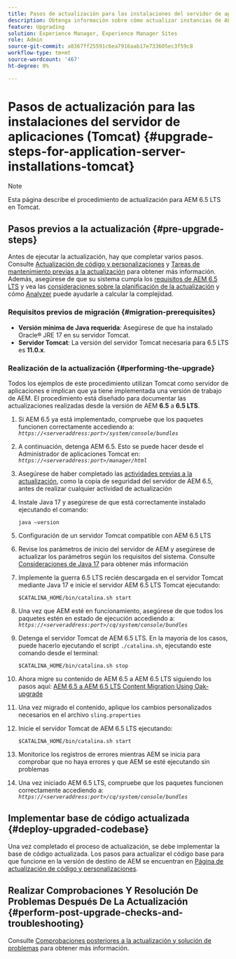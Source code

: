```yaml
---
title: Pasos de actualización para las instalaciones del servidor de aplicaciones (Tomcat)
description: Obtenga información sobre cómo actualizar instancias de AEM implementadas mediante Tomcat.
feature: Upgrading
solution: Experience Manager, Experience Manager Sites
role: Admin
source-git-commit: a8367ff25591c6ea7916aab17e733605ec3f59c8
workflow-type: tm+mt
source-wordcount: '467'
ht-degree: 0%

---
```


# Pasos de actualización para las instalaciones del servidor de aplicaciones (Tomcat) {#upgrade-steps-for-application-server-installations-tomcat}

>[!NOTE]
>
>Esta página describe el procedimiento de actualización para AEM 6.5 LTS en Tomcat.

## Pasos previos a la actualización {#pre-upgrade-steps}

Antes de ejecutar la actualización, hay que completar varios pasos. Consulte [Actualización de código y personalizaciones](/help/sites-deploying/upgrading-code-and-customizations.md) y [Tareas de mantenimiento previas a la actualización](/help/sites-deploying/pre-upgrade-maintenance-tasks.md) para obtener más información. Además, asegúrese de que su sistema cumpla los [requisitos de AEM 6.5 LTS](/help/sites-deploying/technical-requirements.md) y vea las [consideraciones sobre la planificación de la actualización](/help/sites-deploying/upgrade-planning.md) y cómo [Analyzer](/help/sites-deploying/pattern-detector.md) puede ayudarle a calcular la complejidad.


### Requisitos previos de migración {#migration-prerequisites}

* **Versión mínima de Java requerida**: Asegúrese de que ha instalado Oracle® JRE 17 en su servidor Tomcat.
* **Servidor Tomcat**: La versión del servidor Tomcat necesaria para 6.5 LTS es **11.0.x**.

### Realización de la actualización {#performing-the-upgrade}

Todos los ejemplos de este procedimiento utilizan Tomcat como servidor de aplicaciones e implican que ya tiene implementada una versión de trabajo de AEM. El procedimiento está diseñado para documentar las actualizaciones realizadas desde la versión de AEM **6.5** a **6.5 LTS**.

1. Si AEM 6.5 ya está implementado, compruebe que los paquetes funcionen correctamente accediendo a: *`https://<serveraddress:port>/system/console/bundles`*
1. A continuación, detenga AEM 6.5. Esto se puede hacer desde el Administrador de aplicaciones Tomcat en: *`https://<serveraddress:port>/manager/html`*
1. Asegúrese de haber completado las [actividades previas a la actualización](#pre-upgrade-steps), como la copia de seguridad del servidor de AEM 6.5, antes de realizar cualquier actividad de actualización
1. Instale Java 17 y asegúrese de que está correctamente instalado ejecutando el comando:

   ```
   java –version
   ```

1. Configuración de un servidor Tomcat compatible con AEM 6.5 LTS
1. Revise los parámetros de inicio del servidor de AEM y asegúrese de actualizar los parámetros según los requisitos del sistema. Consulte [Consideraciones de Java 17](/help/sites-deploying/custom-standalone-install.md#java-17-considerations-java-considerations) para obtener más información
1. Implemente la guerra 6.5 LTS recién descargada en el servidor Tomcat mediante Java 17 e inicie el servidor AEM 6.5 LTS Tomcat ejecutando:

   ```
   $CATALINA_HOME/bin/catalina.sh start
   ```

1. Una vez que AEM esté en funcionamiento, asegúrese de que todos los paquetes estén en estado de ejecución accediendo a: *`https://<serveraddress:port>/cq/system/console/bundles`*
1. Detenga el servidor Tomcat de AEM 6.5 LTS. En la mayoría de los casos, puede hacerlo ejecutando el script `./catalina.sh`, ejecutando este comando desde el terminal:

   ```
   $CATALINA_HOME/bin/catalina.sh stop
   ```

1. Ahora migre su contenido de AEM 6.5 a AEM 6.5 LTS siguiendo los pasos aquí: [AEM 6.5 a AEM 6.5 LTS Content Migration Using Oak-upgrade](/help/sites-deploying/aem-65-to-aem-65lts-content-migration-using-oak-upgrade.md)
1. Una vez migrado el contenido, aplique los cambios personalizados necesarios en el archivo `sling.properties`
1. Inicie el servidor Tomcat de AEM 6.5 LTS ejecutando:

   ```
   $CATALINA_HOME/bin/catalina.sh start
   ```

1. Monitorice los registros de errores mientras AEM se inicia para comprobar que no haya errores y que AEM se esté ejecutando sin problemas
1. Una vez iniciado AEM 6.5 LTS, compruebe que los paquetes funcionen correctamente accediendo a: *`https://<serveraddress:port>/cq/system/console/bundles`*

## Implementar base de código actualizada {#deploy-upgraded-codebase}

Una vez completado el proceso de actualización, se debe implementar la base de código actualizada. Los pasos para actualizar el código base para que funcione en la versión de destino de AEM se encuentran en [Página de actualización de código y personalizaciones](/help/sites-deploying/upgrading-code-and-customizations.md).

## Realizar Comprobaciones Y Resolución De Problemas Después De La Actualización {#perform-post-upgrade-checks-and-troubleshooting}

Consulte [Comprobaciones posteriores a la actualización y solución de problemas](/help/sites-deploying/post-upgrade-checks-and-troubleshooting.md) para obtener más información.
